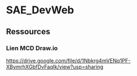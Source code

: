 # SAE_DevWeb

## Ressources

### Lien MCD Draw.io 

https://drive.google.com/file/d/1Nbkrg4mVENq1PF-XBymrhXGbfDvFaqIk/view?usp=sharing 
